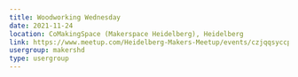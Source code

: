```yaml
---
title: Woodworking Wednesday
date: 2021-11-24
location: CoMakingSpace (Makerspace Heidelberg), Heidelberg
link: https://www.meetup.com/Heidelberg-Makers-Meetup/events/czjqqsyccpbgc/
usergroup: makershd
type: usergroup
---
```


